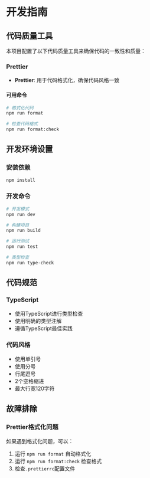 # 开发指南

## 代码质量工具

本项目配置了以下代码质量工具来确保代码的一致性和质量：

### Prettier

- **Prettier**: 用于代码格式化，确保代码风格一致

#### 可用命令

```bash
# 格式化代码
npm run format

# 检查代码格式
npm run format:check
```


## 开发环境设置

### 安装依赖

```bash
npm install
```


### 开发命令

```bash
# 开发模式
npm run dev

# 构建项目
npm run build

# 运行测试
npm run test

# 类型检查
npm run type-check
```

## 代码规范

### TypeScript

- 使用TypeScript进行类型检查
- 使用明确的类型注解
- 遵循TypeScript最佳实践

### 代码风格

- 使用单引号
- 使用分号
- 行尾逗号
- 2个空格缩进
- 最大行宽120字符

## 故障排除

### Prettier格式化问题

如果遇到格式化问题，可以：

1. 运行 `npm run format` 自动格式化
2. 运行 `npm run format:check` 检查格式
3. 检查`.prettierrc`配置文件
